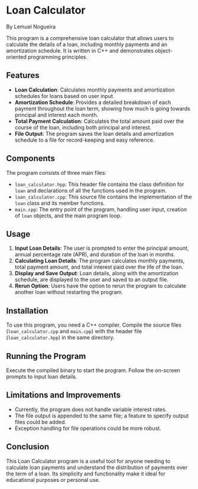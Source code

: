 # Loan Calculator

By Lemuel Nogueira

This program is a comprehensive loan calculator that allows users to calculate the details of a loan, including monthly payments and an amortization schedule. It is written in C++ and demonstrates object-oriented programming principles. 

## Features

- **Loan Calculation**: Calculates monthly payments and amortization schedules for loans based on user input.
- **Amortization Schedule**: Provides a detailed breakdown of each payment throughout the loan term, showing how much is going towards principal and interest each month.
- **Total Payment Calculation**: Calculates the total amount paid over the course of the loan, including both principal and interest.
- **File Output**: The program saves the loan details and amortization schedule to a file for record-keeping and easy reference.

## Components

The program consists of three main files:

- `loan_calculator.hpp`: This header file contains the class definition for `loan` and declarations of all the functions used in the program.
- `loan_calculator.cpp`: This source file contains the implementation of the `loan` class and its member functions.
- `main.cpp`: The entry point of the program, handling user input, creation of `loan` objects, and the main program loop.

## Usage

1. **Input Loan Details**: The user is prompted to enter the principal amount, annual percentage rate (APR), and duration of the loan in months.
2. **Calculating Loan Details**: The program calculates monthly payments, total payment amount, and total interest paid over the life of the loan.
3. **Display and Save Output**: Loan details, along with the amortization schedule, are displayed to the user and saved to an output file.
4. **Rerun Option**: Users have the option to rerun the program to calculate another loan without restarting the program.

## Installation

To use this program, you need a C++ compiler. Compile the source files (`loan_calculator.cpp` and `main.cpp`) with the header file (`loan_calculator.hpp`) in the same directory.

## Running the Program

Execute the compiled binary to start the program. Follow the on-screen prompts to input loan details.

## Limitations and Improvements

- Currently, the program does not handle variable interest rates.
- The file output is appended to the same file; a feature to specify output files could be added.
- Exception handling for file operations could be more robust.

## Conclusion

This Loan Calculator program is a useful tool for anyone needing to calculate loan payments and understand the distribution of payments over the term of a loan. Its simplicity and functionality make it ideal for educational purposes or personal use.
